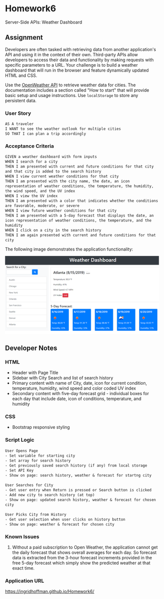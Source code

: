 # Homework6

Server-Side APIs: Weather Dashboard

## Assignment

Developers are often tasked with retrieving data from another application's API and using it in the context of their own. Third-party APIs allow developers to access their data and functionality by making requests with specific parameters to a URL. Your challenge is to build a weather dashboard that will run in the browser and feature dynamically updated HTML and CSS.

Use the [OpenWeather API](https://openweathermap.org/api) to retrieve weather data for cities. The documentation includes a section called "How to start" that will provide basic setup and usage instructions. Use `localStorage` to store any persistent data.

### User Story

```
AS A traveler
I WANT to see the weather outlook for multiple cities
SO THAT I can plan a trip accordingly
```

### Acceptance Criteria

```
GIVEN a weather dashboard with form inputs
WHEN I search for a city
THEN I am presented with current and future conditions for that city and that city is added to the search history
WHEN I view current weather conditions for that city
THEN I am presented with the city name, the date, an icon representation of weather conditions, the temperature, the humidity, the wind speed, and the UV index
WHEN I view the UV index
THEN I am presented with a color that indicates whether the conditions are favorable, moderate, or severe
WHEN I view future weather conditions for that city
THEN I am presented with a 5-day forecast that displays the date, an icon representation of weather conditions, the temperature, and the humidity
WHEN I click on a city in the search history
THEN I am again presented with current and future conditions for that city
```

The following image demonstrates the application functionality:

![weather dashboard demo](./Assets/06-server-side-apis-homework-demo.png)

## Developer Notes

### HTML

- Header with Page Title
- Sidebar with City Search and list of search history
- Primary content with name of City, date, icon for current condition, temperature, humidity, wind speed and color coded UV index
- Secondary content with five-day forecast grid - individual boxes for each day that include date, icon of conditions, temperature, and humidity

### CSS

- Bootstrap responsive styling

### Script Logic

```
User Opens Page
- Set variable for starting city
- Set array for search history
- Get previously saved search history (if any) from local storage
- Set API Key
- Show on page: search history, weather & forecast for startng city

User Searches for City
- Get user entry when Return is pressed or Search button is clicked
- Add new city to search history (at top)
- Show on page: updated search history, weather & forecast for chosen city

User Picks City from History
- Get user selection when user clicks on history button
- Show on page: weather & forecast for chosen city
```

### Known Issues

1. Without a paid subscription to Open Weather, the application cannot get the daily forecast that shows overall averages for each day. So forecast data is extracted from the 3-hour forecast increments provided in the free 5-day forecast which simply show the predicted weather at that exact time.

### Application URL

https://ingridhoffman.github.io/Homework6/
